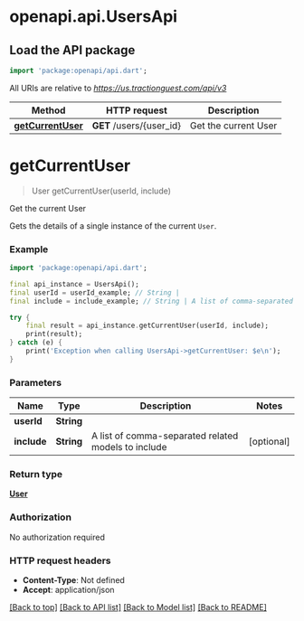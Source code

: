 # openapi.api.UsersApi

## Load the API package
```dart
import 'package:openapi/api.dart';
```

All URIs are relative to *https://us.tractionguest.com/api/v3*

Method | HTTP request | Description
------------- | ------------- | -------------
[**getCurrentUser**](UsersApi.md#getcurrentuser) | **GET** /users/{user_id} | Get the current User


# **getCurrentUser**
> User getCurrentUser(userId, include)

Get the current User

Gets the details of a single instance of the current `User`.

### Example 
```dart
import 'package:openapi/api.dart';

final api_instance = UsersApi();
final userId = userId_example; // String | 
final include = include_example; // String | A list of comma-separated related models to include

try { 
    final result = api_instance.getCurrentUser(userId, include);
    print(result);
} catch (e) {
    print('Exception when calling UsersApi->getCurrentUser: $e\n');
}
```

### Parameters

Name | Type | Description  | Notes
------------- | ------------- | ------------- | -------------
 **userId** | **String**|  | 
 **include** | **String**| A list of comma-separated related models to include | [optional] 

### Return type

[**User**](User.md)

### Authorization

No authorization required

### HTTP request headers

 - **Content-Type**: Not defined
 - **Accept**: application/json

[[Back to top]](#) [[Back to API list]](../README.md#documentation-for-api-endpoints) [[Back to Model list]](../README.md#documentation-for-models) [[Back to README]](../README.md)

